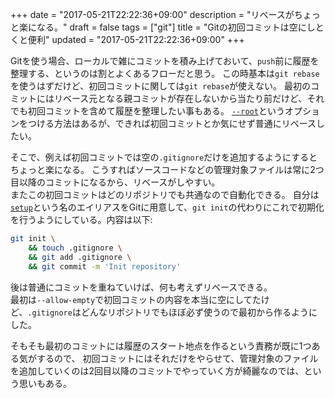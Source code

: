+++
date = "2017-05-21T22:22:36+09:00"
description = "リベースがちょっと楽になる。"
draft = false
tags = ["git"]
title = "Gitの初回コミットは空にしとくと便利"
updated = "2017-05-21T22:22:36+09:00"
+++

Gitを使う場合、ローカルで雑にコミットを積み上げておいて、`push`前に履歴を整理する、というのは割とよくあるフローだと思う。
この時基本は`git rebase`を使うはずだけど、初回コミットに関しては`git rebase`が使えない。
最初のコミットにはリベース元となる親コミットが存在しないから当たり前だけど、それでも初回コミットを含めて履歴を整理したい事もある。
[`--root`][git-rebase-root]というオプションをつける方法はあるが、できれば初回コミットとか気にせず普通にリベースしたい。

そこで、例えば初回コミットでは空の`.gitignore`だけを追加するようにするとちょっと楽になる。
こうすればソースコードなどの管理対象ファイルは常に2つ目以降のコミットになるから、リベースがしやすい。  
またこの初回コミットはどのリポジトリでも共通なので自動化できる。
自分は[`setup`][git-setup]という名のエイリアスをGitに用意して、`git init`の代わりにこれで初期化を行うようにしている。内容は以下:

```sh
git init \
    && touch .gitignore \
    && git add .gitignore \
    && git commit -m 'Init repository'
```

後は普通にコミットを重ねていけば、何も考えずリベースできる。  
最初は`--allow-empty`で初回コミットの内容を本当に空にしてたけど、`.gitignore`はどんなリポジトリでもほぼ必ず使うので最初から作るようにした。

そもそも最初のコミットには履歴のスタート地点を作るという責務が既に1つある気がするので、
初回コミットにはそれだけをやらせて、管理対象のファイルを追加していくのは2回目以降のコミットでやっていく方が綺麗なのでは、という思いもある。

[git-rebase-root]: https://git-scm.com/docs/git-rebase#git-rebase---root
[git-setup]: https://github.com/ryym/dotfiles/blob/e8f1814bb34cf7698cf477aa449442db842930a9/dotfiles/git/gitconfig#L17


